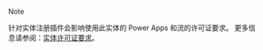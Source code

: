 > [!NOTE]
> 针对实体注册插件会影响使用此实体的 Power Apps 和流的许可证要求。 更多信息请参阅：[实体许可证要求](/powerapps/maker/common-data-service/data-platform-entity-licenses)。
